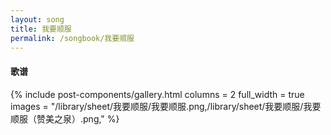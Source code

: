 ```yaml
---
layout: song
title: 我要顺服
permalink: /songbook/我要顺服
---
```


#### 歌谱

{% include post-components/gallery.html
    columns = 2
    full_width = true
    images = "/library/sheet/我要顺服/我要顺服.png,/library/sheet/我要顺服/我要顺服（赞美之泉）.png,"
%}
